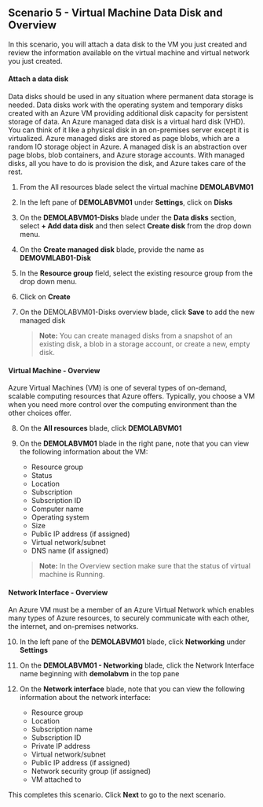 ﻿## **Scenario 5 - Virtual Machine Data Disk and Overview**
In this scenario, you will attach a data disk to the VM you just created and review the information available on the virtual machine and virtual network you just created. 

#### **Attach a data disk**
Data disks should be used in any situation where permanent data storage is needed. Data disks work with the operating system and temporary disks created with an Azure VM providing additional disk capacity for persistent storage of data. An Azure managed data disk is a virtual hard disk (VHD). You can think of it like a physical disk in an on-premises server except it is virtualized. Azure managed disks are stored as page blobs, which are a random IO storage object in Azure. A managed disk is an abstraction over page blobs, blob containers, and Azure storage accounts. With managed disks, all you have to do is provision the disk, and Azure takes care of the rest. 

1. From the All resources blade select the virtual machine **DEMOLABVM01**
2. In the left pane of **DEMOLABVM01** under **Settings**, click on **Disks**
3. On the **DEMOLABVM01-Disks** blade under the **Data disks** section, select **+ Add data disk** and then select **Create disk** from the drop down menu.
4. On the **Create managed disk** blade, provide the name as <strong><copy>DEMOVMLAB01-Disk</copy></strong>
5. In the **Resource group** field, select the existing resource group from the drop down menu.
6. Click on **Create**
7. On the DEMOLABVM01-Disks overview blade, click **Save** to add the new managed disk

    > **Note:** You can create managed disks from a snapshot of an existing disk, a blob in a storage account, or create a new, empty disk.

#### **Virtual Machine - Overview**
Azure Virtual Machines (VM) is one of several types of on-demand, scalable computing resources that Azure offers. Typically, you choose a VM when you need more control over the computing environment than the other choices offer.

8. On the **All resources** blade, click **DEMOLABVM01**
9. On the **DEMOLABVM01** blade in the right pane, note that you can view the following information about the VM:

    - Resource group
    - Status
    - Location
    - Subscription
    - Subscription ID
    - Computer name
    - Operating system
    - Size
    - Public IP address (if assigned)
    - Virtual network/subnet
    - DNS name (if assigned)

    > **Note:** In the Overview section make sure that the status of virtual machine is Running.

#### **Network Interface - Overview**
An Azure VM must be a member of an Azure Virtual Network which enables many types of Azure resources, to securely communicate with each other, the internet, and on-premises networks. 

10. In the left pane of the **DEMOLABVM01** blade, click **Networking** under **Settings**
11. On the **DEMOLABVM01 - Networking** blade, click the Network Interface name beginning with **demolabvm** in the top pane
12. On the **Network interface** blade, note that you can view the following information about the network interface:

    - Resource group
    - Location
    - Subscription name
    - Subscription ID
    - Private IP address
    - Virtual network/subnet
    - Public IP address (if assigned)
    - Network security group (if assigned)
    - VM attached to

This completes this scenario. Click **Next** to go to the next scenario.
